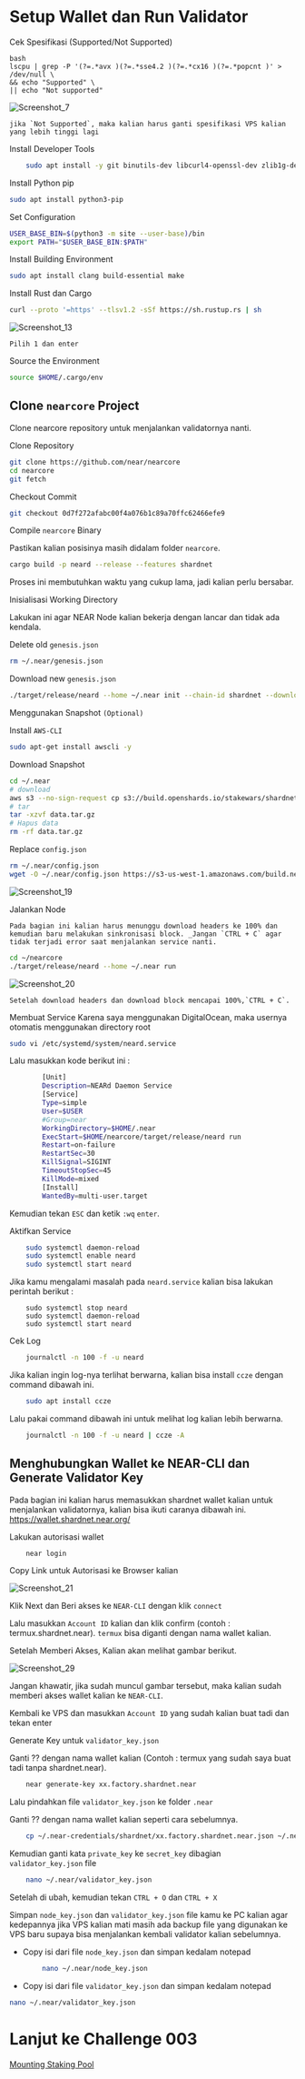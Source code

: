 # Setup Wallet dan Run Validator


Cek Spesifikasi (Supported/Not Supported)

```
bash
lscpu | grep -P '(?=.*avx )(?=.*sse4.2 )(?=.*cx16 )(?=.*popcnt )' > /dev/null \
&& echo "Supported" \
|| echo "Not supported"
```
    
![Screenshot_7](https://user-images.githubusercontent.com/35837931/180378418-393a50ae-11a1-405b-91df-4da90ec3abbf.png)

    
    jika `Not Supported`, maka kalian harus ganti spesifikasi VPS kalian yang lebih tinggi lagi
    
Install Developer Tools

```bash
    sudo apt install -y git binutils-dev libcurl4-openssl-dev zlib1g-dev libdw-dev libiberty-dev cmake gcc g++ python docker.io protobuf-compiler libssl-dev pkg-config clang llvm cargo
```

    
Install Python pip

```bash
sudo apt install python3-pip
```
    
Set Configuration
    
```bash
USER_BASE_BIN=$(python3 -m site --user-base)/bin
export PATH="$USER_BASE_BIN:$PATH"
```

Install Building Environment

```bash
sudo apt install clang build-essential make
```

Install Rust dan Cargo

```bash
curl --proto '=https' --tlsv1.2 -sSf https://sh.rustup.rs | sh
```
    
![Screenshot_13](https://user-images.githubusercontent.com/35837931/180378912-a25707e0-a17e-4192-8435-0fb56773d50e.png)
    
    Pilih 1 dan enter

Source the Environment

```bash
source $HOME/.cargo/env
```

## Clone `nearcore` Project

Clone nearcore repository untuk menjalankan validatornya nanti.

Clone Repository

```bash
git clone https://github.com/near/nearcore
cd nearcore
git fetch
```
    
    
Checkout Commit

```bash
git checkout 0d7f272afabc00f4a076b1c89a70ffc62466efe9
```
  
Compile `nearcore` Binary

Pastikan kalian posisinya masih didalam folder `nearcore`.
    
```bash
cargo build -p neard --release --features shardnet
```
       
Proses ini membutuhkan waktu yang cukup lama, jadi kalian perlu bersabar.
    
Inisialisasi Working Directory

Lakukan ini agar NEAR Node kalian bekerja dengan lancar dan tidak ada kendala.
    
Delete old `genesis.json`

```bash
rm ~/.near/genesis.json
 ```
        
Download new `genesis.json`
    
```bash
./target/release/neard --home ~/.near init --chain-id shardnet --download-genesis
```
              
Menggunakan Snapshot `(Optional)`
        
Install `AWS-CLI`
        
```bash
sudo apt-get install awscli -y
```
        
Download Snapshot
        
```bash
cd ~/.near
# download
aws s3 --no-sign-request cp s3://build.openshards.io/stakewars/shardnet/data.tar.gz . 
# tar 
tar -xzvf data.tar.gz
# Hapus data
rm -rf data.tar.gz
```

    
Replace `config.json`
```bash
rm ~/.near/config.json
wget -O ~/.near/config.json https://s3-us-west-1.amazonaws.com/build.nearprotocol.com/nearcore-deploy/shardnet/config.json
 ```
    
![Screenshot_19](https://user-images.githubusercontent.com/35837931/180382093-dfc50021-49e3-4174-825d-72535efe4fba.png)

    
Jalankan Node

    Pada bagian ini kalian harus menunggu download headers ke 100% dan kemudian baru melakukan sinkronisasi block. _Jangan `CTRL + C` agar tidak terjadi error saat menjalankan service nanti.
    
```bash
cd ~/nearcore
./target/release/neard --home ~/.near run
```
    
![Screenshot_20](https://user-images.githubusercontent.com/35837931/180382205-4ed8ca60-d216-4bcc-84bf-34514bc3dc87.png)

    
    Setelah download headers dan download block mencapai 100%,`CTRL + C`.
    
Membuat Service
    Karena saya menggunakan DigitalOcean, maka usernya otomatis menggunakan directory root
    
```bash
sudo vi /etc/systemd/system/neard.service
```
Lalu masukkan kode berikut ini :
       
```bash
        [Unit] 
        Description=NEARd Daemon Service 
        [Service] 
        Type=simple 
        User=$USER
        #Group=near 
        WorkingDirectory=$HOME/.near
        ExecStart=$HOME/nearcore/target/release/neard run 
        Restart=on-failure 
        RestartSec=30 
        KillSignal=SIGINT 
        TimeoutStopSec=45 
        KillMode=mixed 
        [Install] 
        WantedBy=multi-user.target
```
Kemudian tekan `ESC` dan ketik `:wq` `enter`.

Aktifkan Service

```bash
    sudo systemctl daemon-reload
    sudo systemctl enable neard
    sudo systemctl start neard
```
    
Jika kamu mengalami masalah pada `neard.service` kalian bisa lakukan perintah berikut :
    
```
    sudo systemctl stop neard
    sudo systemctl daemon-reload
    sudo systemctl start neard
```

Cek Log

```bash
    journalctl -n 100 -f -u neard
```
Jika kalian ingin log-nya terlihat berwarna, kalian bisa install `ccze` dengan command dibawah ini.
    
```bash
    sudo apt install ccze
```
    
Lalu pakai command dibawah ini untuk melihat log kalian lebih berwarna.
    
```bash
    journalctl -n 100 -f -u neard | ccze -A
```

## Menghubungkan Wallet ke NEAR-CLI dan Generate Validator Key

Pada bagian ini kalian harus memasukkan shardnet wallet kalian untuk menjalankan validatornya, kalian bisa ikuti caranya dibawah ini.
https://wallet.shardnet.near.org/

Lakukan autorisasi wallet

```bash
    near login
```
Copy Link untuk Autorisasi ke Browser kalian

![Screenshot_21](https://user-images.githubusercontent.com/35837931/180382353-112ce348-3dec-4797-9c90-f61c366049bb.png)


Klik Next dan Beri akses ke `NEAR-CLI` dengan klik `connect`
  
Lalu masukkan `Account ID` kalian dan klik confirm (contoh : termux.shardnet.near). `termux` bisa diganti dengan nama wallet kalian.

Setelah Memberi Akses, Kalian akan melihat gambar berikut.


![Screenshot_29](https://user-images.githubusercontent.com/35837931/180382929-a7947e62-a9c8-49a3-a764-c003512807ae.png)


Jangan khawatir, jika sudah muncul gambar tersebut, maka kalian sudah memberi akses wallet kalian ke `NEAR-CLI`.
    
Kembali ke VPS dan masukkan `Account ID` yang sudah kalian buat tadi dan tekan enter


Generate Key untuk `validator_key.json`
    
Ganti ?? dengan nama wallet kalian (Contoh : termux yang sudah saya buat tadi tanpa shardnet.near).
    
```bash
    near generate-key xx.factory.shardnet.near
```

Lalu pindahkan file `validator_key.json` ke folder `.near`
    
Ganti ?? dengan nama wallet kalian seperti cara sebelumnya.
    
```bash
    cp ~/.near-credentials/shardnet/xx.factory.shardnet.near.json ~/.near/validator_key.json
```
    
Kemudian ganti kata `private_key` ke `secret_key` dibagian `validator_key.json` file

```bash
    nano ~/.near/validator_key.json
```
    
Setelah di ubah, kemudian tekan `CTRL + O` dan `CTRL + X`
    
Simpan `node_key.json` dan `validator_key.json` file kamu ke PC kalian agar kedepannya jika VPS kalian mati masih ada backup file yang digunakan ke VPS baru supaya bisa menjalankan kembali validator kalian sebelumnya.
    
- Copy isi dari file `node_key.json` dan simpan kedalam notepad
    
```bash
        nano ~/.near/node_key.json
```
    
- Copy isi dari file `validator_key.json` dan simpan kedalam notepad

```bash
nano ~/.near/validator_key.json
```
        

# Lanjut ke Challenge 003

[Mounting Staking Pool](https://github.com/Termux5432/stakewars/blob/main/003-Mounting%20Staking%20Pool.md)


